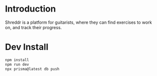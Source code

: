 # Introduction
Shreddr is a platform for guitarists, where they can find exercises to work on, and track their progress.

# Dev Install
```bash
npm install
npm run dev
npx prisma@latest db push
```